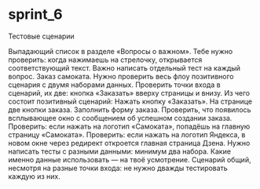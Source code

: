 # sprint_6
Тестовые сценарии

Выпадающий список в разделе «Вопросы о важном». Тебе нужно проверить: когда нажимаешь на стрелочку, открывается соответствующий текст. Важно написать отдельный тест на каждый вопрос.
Заказ самоката. Нужно проверить весь флоу позитивного сценария с двумя наборами данных. Проверить точки входа в сценарий, их две: кнопка «Заказать» вверху страницы и внизу.
Из чего состоит позитивный сценарий:
Нажать кнопку «Заказать». На странице две кнопки заказа.
Заполнить форму заказа.
Проверить, что появилось всплывающее окно с сообщением об успешном создании заказа.
Проверить: если нажать на логотип «Самоката», попадёшь на главную страницу «Самоката».
Проверить: если нажать на логотип Яндекса, в новом окне через редирект откроется главная страница Дзена.
Нужно написать тесты с разными данными: минимум два набора. Какие именно данные использовать — на твоё усмотрение. Сценарий общий, несмотря на разные точки входа: не нужно дважды тестировать каждую из них.